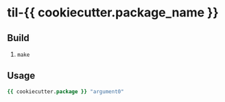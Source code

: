 # til-{{ cookiecutter.package_name }}

## Build

1. `make`

## Usage

```tcl
{{ cookiecutter.package }} "argument0"
```
